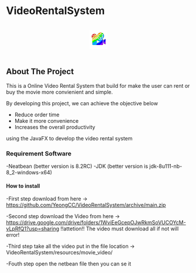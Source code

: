 # VideoRentalSystem

<br />
<div align="center">
  <a href="https://github.com/YeongCC/VideoRentalSystem"><img src="resources/small.png" alt="Forks Badge"/></a>
</div>
<br />

## About The Project

This is a Online Video Rental System that build for make the user can rent or buy the movie more convienient and simple. 

By developing this project, we can achieve the objective below
-	Reduce order time
-	Make it more convenience 
-	Increases the overall productivity

using the JavaFX to develop the video rental system

### Requirement Software
-Neatbean (better version is 8.2RC)
-JDK (better version is jdk-8u111-nb-8_2-windows-x64)

#### How to install
-First step download from here -> https://github.com/YeongCC/VideoRentalSystem/archive/main.zip

-Second step download the Video from here -> https://drive.google.com/drive/folders/1WviEeGcepOJwRkmSoVUCOYcM-vLpRfQ1?usp=sharing
  !!attetion!!
  The video must download all if not will error!

-Third step take all the video put in the file location -> VideoRentalSystem/resources/movie_video/

-Fouth step open the netbean file then you can se it
